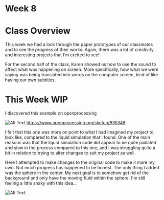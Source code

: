# Week 8

# Class Overview

This week we had a look through the paper prototypes of our classmates and to see the progress of their works. Again, there was a lot of creativity and interesting projects that I’m excited to see!  

For the second half of the class, Karen showed us how to use the sound to affect what was happening on screen. More specifically, how what we were saying was being translated into words on the computer screen, kind of like having our own subtitles.  


# This Week WIP
I discovered this example on openprocessing

![Alt Text](https://media.giphy.com/media/JEYDxiJ4F8PAjDBm32/giphy.gif)
https://www.openprocessing.org/sketch/935348 

I felt that this one was more on point to what I had imagined my project to look like, compared to the liquid simulation that I found. One of the main reasons was that the liquid simulation code did appear to be quite pixilated and slow in the process compared to this one, and I was struggling quite a bit in relation to trying to alter changes to suit my project as well.  

Here I attempted to make changes to the original code to make it more my own. Not much progress has happened to be honest. The only thing I added was the sphere in the center. My next goal is to somehow get rid of the background and only have the moving fluid within the sphere. I'm still feeling a little shaky with this idea...

![Alt Text](https://media.giphy.com/media/vZklhOr70Ok4SHteSE/giphy.gif)
